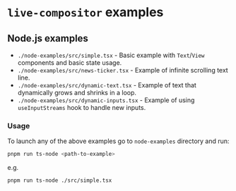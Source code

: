 # `live-compositor` examples

## Node.js examples

- `./node-examples/src/simple.tsx` - Basic example with `Text`/`View` components and basic state usage.
- `./node-examples/src/news-ticker.tsx` - Example of infinite scrolling text line.
- `./node-examples/src/dynamic-text.tsx` - Example of text that dynamically grows and shrinks in a loop.
- `./node-examples/src/dynamic-inputs.tsx` - Example of using `useInputStreams` hook to handle new inputs.

### Usage

To launch any of the above examples go to `node-examples` directory and run:

```bash
pnpm run ts-node <path-to-example>
```

e.g.

```bash
pnpm run ts-node ./src/simple.tsx
```
